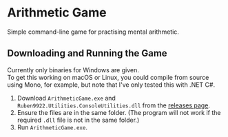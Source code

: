 # Arithmetic Game
Simple command-line game for practising mental arithmetic.

## Downloading and Running the Game
Currently only binaries for Windows are given.  
To get this working on macOS or Linux, you could compile from source using Mono, for example, but note that I've only tested this with .NET C#.

1.  Download `ArithmeticGame.exe` and `Ruben9922.Utilities.ConsoleUtilities.dll` from the [releases page](https://github.com/Ruben9922/arithmetic-game/releases).
2.  Ensure the files are in the same folder. (The program will not work if the required `.dll` file is not in the same folder.)
3.  Run `ArithmeticGame.exe`.

